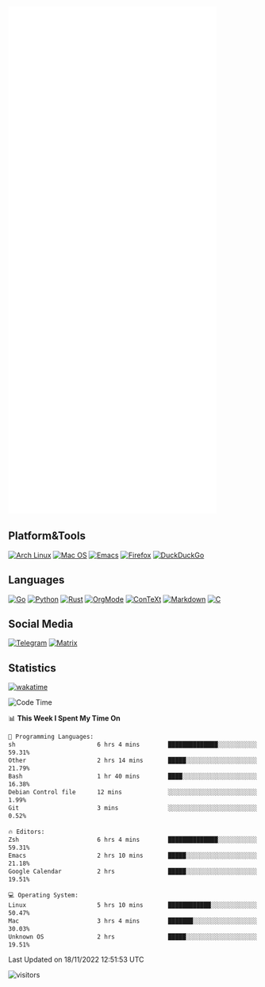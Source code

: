 ![Metrics](https://github.com/SteamedFish/SteamedFish/blob/master/github-metrics.svg)

## Platform&Tools

[![Arch Linux](https://img.shields.io/badge/ArchLinux-1793D1?logo=arch-linux&logoColor=fff&style=flat-square)](https://archlinux.org/)
[![Mac OS](https://img.shields.io/badge/MacOS-000000?style=flat-square&logo=macos&logoColor=F0F0F0)](https://www.apple.com/macos/)
[![Emacs](https://img.shields.io/badge/Emacs-%237F5AB6.svg?&style=flat-square&logo=gnu-emacs&logoColor=white)](https://www.gnu.org/software/emacs/)
[![Firefox](https://img.shields.io/badge/Firefox-FF7139?style=flat-square&logo=Firefox-Browser&logoColor=white)](https://firefox.com/)
[![DuckDuckGo](https://img.shields.io/badge/DuckDuckGo-DE5833?style=flat-square&logo=DuckDuckGo&logoColor=white)](https://duckduckgo.com/)

## Languages

[![Go](https://img.shields.io/badge/Golang-%2300ADD8.svg?style=flat-square&logo=go&logoColor=white)](https://golang.org/)
[![Python](https://img.shields.io/badge/Python-3670A0?style=flat-square&logo=python&logoColor=ffdd54)](https://www.python.org/)
[![Rust](https://img.shields.io/badge/Rust-%23000000.svg?style=flat-square&logo=rust&logoColor=white)](https://www.rust-lang.org/)
[![OrgMode](https://img.shields.io/badge/OrgMode-%23000000.svg?style=flat-square&logo=org&logoColor=white)](https://orgmode.org/)
[![ConTeXt](https://img.shields.io/badge/ConTeXt-%23008080.svg?style=flat-square&logo=latex&logoColor=white)](https://contextgarden.net/)
[![Markdown](https://img.shields.io/badge/MarkDown-%23000000.svg?style=flat-square&logo=markdown&logoColor=white)](https://daringfireball.net/projects/markdown/)
[![C](https://img.shields.io/badge/C-%2300599C.svg?style=flat-square&logo=c&logoColor=white)](https://www.iso.org/standard/74528.html)

## Social Media
[![Telegram](https://img.shields.io/badge/SteamedFish-2CA5E0?style=social&logo=telegram&logoColor=white)](https://t.me/SteamedFish)
[![Matrix](https://img.shields.io/badge/SteamedFish-2CA5E0?style=social&logo=matrix&logoColor=black)](https://matrix.to/#/@i:steamedfish.org)

## Statistics
[![wakatime](https://wakatime.com/badge/user/168280d6-fcf2-4b4f-ad3a-dc4612f35b38.svg)](https://wakatime.com/@168280d6-fcf2-4b4f-ad3a-dc4612f35b38)

<!--START_SECTION:waka-->
![Code Time](http://img.shields.io/badge/Code%20Time-2%2C140%20hrs%2023%20mins-blue)

📊 **This Week I Spent My Time On** 

```text
💬 Programming Languages: 
sh                       6 hrs 4 mins        ██████████████░░░░░░░░░░░   59.31% 
Other                    2 hrs 14 mins       █████░░░░░░░░░░░░░░░░░░░░   21.79% 
Bash                     1 hr 40 mins        ████░░░░░░░░░░░░░░░░░░░░░   16.38% 
Debian Control file      12 mins             ░░░░░░░░░░░░░░░░░░░░░░░░░   1.99% 
Git                      3 mins              ░░░░░░░░░░░░░░░░░░░░░░░░░   0.52%

🔥 Editors: 
Zsh                      6 hrs 4 mins        ██████████████░░░░░░░░░░░   59.31% 
Emacs                    2 hrs 10 mins       █████░░░░░░░░░░░░░░░░░░░░   21.18% 
Google Calendar          2 hrs               █████░░░░░░░░░░░░░░░░░░░░   19.51%

💻 Operating System: 
Linux                    5 hrs 10 mins       ████████████░░░░░░░░░░░░░   50.47% 
Mac                      3 hrs 4 mins        ███████░░░░░░░░░░░░░░░░░░   30.03% 
Unknown OS               2 hrs               █████░░░░░░░░░░░░░░░░░░░░   19.51%

```


 Last Updated on 18/11/2022 12:51:53 UTC
<!--END_SECTION:waka-->

![visitors](https://visitor-badge.laobi.icu/badge?page_id=SteamedFish.SteamedFish)

